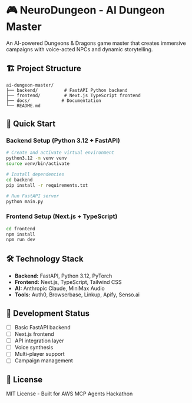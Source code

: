 # 🎮 NeuroDungeon - AI Dungeon Master

An AI-powered Dungeons & Dragons game master that creates immersive campaigns with voice-acted NPCs and dynamic storytelling.

## 🏗️ Project Structure

```
ai-dungeon-master/
├── backend/          # FastAPI Python backend
├── frontend/         # Next.js TypeScript frontend  
├── docs/            # Documentation
└── README.md
```

## 🚀 Quick Start

### Backend Setup (Python 3.12 + FastAPI)
```bash
# Create and activate virtual environment
python3.12 -m venv venv
source venv/bin/activate

# Install dependencies
cd backend
pip install -r requirements.txt

# Run FastAPI server
python main.py
```

### Frontend Setup (Next.js + TypeScript)
```bash
cd frontend
npm install
npm run dev
```

## 🛠️ Technology Stack

- **Backend:** FastAPI, Python 3.12, PyTorch
- **Frontend:** Next.js, TypeScript, Tailwind CSS
- **AI:** Anthropic Claude, MiniMax Audio
- **Tools:** Auth0, Browserbase, Linkup, Apify, Senso.ai

## 🎯 Development Status

- [ ] Basic FastAPI backend
- [ ] Next.js frontend
- [ ] API integration layer
- [ ] Voice synthesis
- [ ] Multi-player support
- [ ] Campaign management

## 📝 License

MIT License - Built for AWS MCP Agents Hackathon 